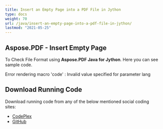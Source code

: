```yaml
---
title: Insert an Empty Page into a PDF File in Jython
type: docs
weight: 70
url: /java/insert-an-empty-page-into-a-pdf-file-in-jython/
lastmod: "2021-05-25"
---
```


## Aspose.PDF - Insert Empty Page

To Check File Format using **Aspose.PDF Java for Jython**. Here you can see sample code.

Error rendering macro 'code' : Invalid value specified for parameter lang

## Download Running Code

Download running code from any of the below mentioned social coding sites:

- [CodePlex](https://asposepdfjavajython.codeplex.com/releases)
- [GitHub](https://github.com/aspose-pdf/Aspose.PDF-for-Java/releases)
